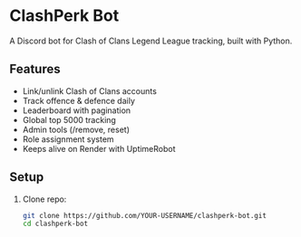 # ClashPerk Bot

A Discord bot for Clash of Clans Legend League tracking, built with Python.

## Features
- Link/unlink Clash of Clans accounts
- Track offence & defence daily
- Leaderboard with pagination
- Global top 5000 tracking
- Admin tools (/remove, reset)
- Role assignment system
- Keeps alive on Render with UptimeRobot

## Setup

1. Clone repo:
   ```bash
   git clone https://github.com/YOUR-USERNAME/clashperk-bot.git
   cd clashperk-bot
